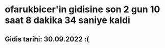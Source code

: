 # ofarukbicer'in gidisine son 2 gun 10 saat 8 dakika 34 saniye kaldi

## Gidis tarihi: 30.09.2022 :(